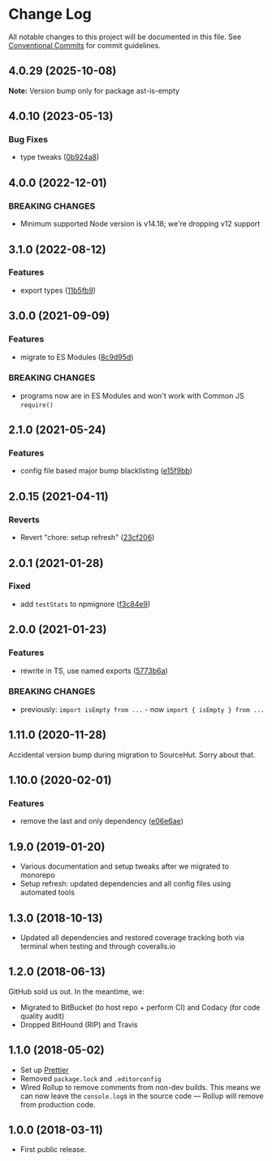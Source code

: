 # Change Log

All notable changes to this project will be documented in this file.
See [Conventional Commits](https://conventionalcommits.org) for commit guidelines.

## 4.0.29 (2025-10-08)

**Note:** Version bump only for package ast-is-empty

## 4.0.10 (2023-05-13)

### Bug Fixes

- type tweaks ([0b924a8](https://github.com/codsen/codsen/commit/0b924a8f8146c750988c1ed921bafb04f564e9fb))

## 4.0.0 (2022-12-01)

### BREAKING CHANGES

- Minimum supported Node version is v14.18; we're dropping v12 support

## 3.1.0 (2022-08-12)

### Features

- export types ([11b5fb9](https://github.com/codsen/codsen/commit/11b5fb936ce20e0a77c3a09806773e1cd7695c50))

## 3.0.0 (2021-09-09)

### Features

- migrate to ES Modules ([8c9d95d](https://github.com/codsen/codsen/commit/8c9d95d5dea0b769c2f070397141918a4893d575))

### BREAKING CHANGES

- programs now are in ES Modules and won't work with Common JS `require()`

## 2.1.0 (2021-05-24)

### Features

- config file based major bump blacklisting ([e15f9bb](https://github.com/codsen/codsen/commit/e15f9bba1c4fd5f847ac28b3f38fa6ee633f5dca))

## 2.0.15 (2021-04-11)

### Reverts

- Revert "chore: setup refresh" ([23cf206](https://github.com/codsen/codsen/commit/23cf206970a087ff0fa04e61f94d919f59ab3881))

## 2.0.1 (2021-01-28)

### Fixed

- add `testStats` to npmignore ([f3c84e9](https://github.com/codsen/codsen/commit/f3c84e95afc5514214312f913692d85b2e12eb29))

## 2.0.0 (2021-01-23)

### Features

- rewrite in TS, use named exports ([5773b6a](https://github.com/codsen/codsen/commit/5773b6a537430de2cb1fd1308bf97e57a359ccc5))

### BREAKING CHANGES

- previously: `import isEmpty from ...` - now `import { isEmpty } from ...`

## 1.11.0 (2020-11-28)

Accidental version bump during migration to SourceHut. Sorry about that.

## 1.10.0 (2020-02-01)

### Features

- remove the last and only dependency ([e06e6ae](https://gitlab.com/codsen/codsen/commit/e06e6ae009de22a1a37830c8d14dfdf5686a0834))

## 1.9.0 (2019-01-20)

- Various documentation and setup tweaks after we migrated to monorepo
- Setup refresh: updated dependencies and all config files using automated tools

## 1.3.0 (2018-10-13)

- Updated all dependencies and restored coverage tracking both via terminal when testing and through coveralls.io

## 1.2.0 (2018-06-13)

GitHub sold us out. In the meantime, we:

- Migrated to BitBucket (to host repo + perform CI) and Codacy (for code quality audit)
- Dropped BitHound (RIP) and Travis

## 1.1.0 (2018-05-02)

- Set up [Prettier](https://prettier.io)
- Removed `package.lock` and `.editorconfig`
- Wired Rollup to remove comments from non-dev builds. This means we can now leave the `console.log`s in the source code — Rollup will remove from production code.

## 1.0.0 (2018-03-11)

- First public release.
